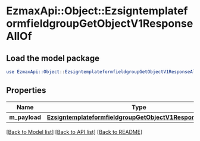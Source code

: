# EzmaxApi::Object::EzsigntemplateformfieldgroupGetObjectV1ResponseAllOf

## Load the model package
```perl
use EzmaxApi::Object::EzsigntemplateformfieldgroupGetObjectV1ResponseAllOf;
```

## Properties
Name | Type | Description | Notes
------------ | ------------- | ------------- | -------------
**m_payload** | [**EzsigntemplateformfieldgroupGetObjectV1ResponseMPayload**](EzsigntemplateformfieldgroupGetObjectV1ResponseMPayload.md) |  | 

[[Back to Model list]](../README.md#documentation-for-models) [[Back to API list]](../README.md#documentation-for-api-endpoints) [[Back to README]](../README.md)



